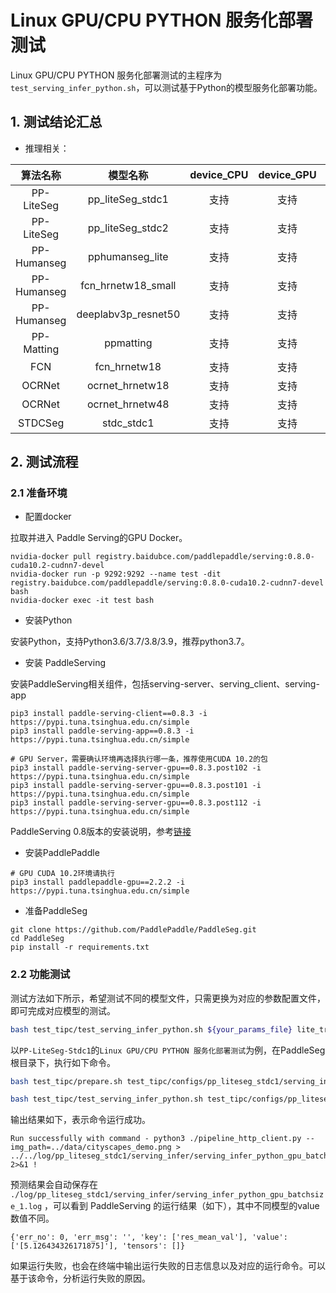 # Linux GPU/CPU PYTHON 服务化部署测试

Linux GPU/CPU  PYTHON 服务化部署测试的主程序为`test_serving_infer_python.sh`，可以测试基于Python的模型服务化部署功能。


## 1. 测试结论汇总

- 推理相关：

| 算法名称 | 模型名称 | device_CPU | device_GPU | batchsize |
|  :----:   |  :----: |   :----:   |  :----:  |   :----:   |
|  PP-LiteSeg   |  pp_liteSeg_stdc1 |  支持 | 支持 | 1 |
|  PP-LiteSeg   |  pp_liteSeg_stdc2 |  支持 | 支持 | 1 |
|  PP-Humanseg  |  pphumanseg_lite     |  支持 | 支持 | 1 |
|  PP-Humanseg  |  fcn_hrnetw18_small   |  支持 | 支持 | 1 |
|  PP-Humanseg  |  deeplabv3p_resnet50   |  支持 | 支持 | 1 |
|  PP-Matting   |  ppmatting |  支持 | 支持 | 1 |
|  FCN          |  fcn_hrnetw18     |  支持 | 支持 | 1 |
|  OCRNet       |  ocrnet_hrnetw18  |  支持 | 支持 | 1 |
|  OCRNet       |  ocrnet_hrnetw48  |  支持 | 支持 | 1 |
|  STDCSeg      |  stdc_stdc1       |  支持 | 支持 | 1 |



## 2. 测试流程

### 2.1 准备环境

* 配置docker

拉取并进入 Paddle Serving的GPU Docker。

```
nvidia-docker pull registry.baidubce.com/paddlepaddle/serving:0.8.0-cuda10.2-cudnn7-devel
nvidia-docker run -p 9292:9292 --name test -dit registry.baidubce.com/paddlepaddle/serving:0.8.0-cuda10.2-cudnn7-devel bash
nvidia-docker exec -it test bash
```

* 安装Python

安装Python，支持Python3.6/3.7/3.8/3.9，推荐python3.7。

* 安装 PaddleServing

安装PaddleServing相关组件，包括serving-server、serving_client、serving-app

```
pip3 install paddle-serving-client==0.8.3 -i https://pypi.tuna.tsinghua.edu.cn/simple
pip3 install paddle-serving-app==0.8.3 -i https://pypi.tuna.tsinghua.edu.cn/simple

# GPU Server，需要确认环境再选择执行哪一条，推荐使用CUDA 10.2的包
pip3 install paddle-serving-server-gpu==0.8.3.post102 -i https://pypi.tuna.tsinghua.edu.cn/simple
pip3 install paddle-serving-server-gpu==0.8.3.post101 -i https://pypi.tuna.tsinghua.edu.cn/simple
pip3 install paddle-serving-server-gpu==0.8.3.post112 -i https://pypi.tuna.tsinghua.edu.cn/simple
```

PaddleServing 0.8版本的安装说明，参考[链接](https://github.com/PaddlePaddle/Serving/blob/v0.8.3/doc/Install_CN.md)


* 安装PaddlePaddle

```
# GPU CUDA 10.2环境请执行
pip3 install paddlepaddle-gpu==2.2.2 -i https://pypi.tuna.tsinghua.edu.cn/simple
```

* 准备PaddleSeg

```
git clone https://github.com/PaddlePaddle/PaddleSeg.git
cd PaddleSeg
pip install -r requirements.txt
```

 ### 2.2 功能测试

 测试方法如下所示，希望测试不同的模型文件，只需更换为对应的参数配置文件，即可完成对应模型的测试。

```bash
bash test_tipc/test_serving_infer_python.sh ${your_params_file} lite_train_lite_infer
```

以`PP-LiteSeg-Stdc1`的`Linux GPU/CPU PYTHON 服务化部署测试`为例，在PaddleSeg根目录下，执行如下命令。

```bash
bash test_tipc/prepare.sh test_tipc/configs/pp_liteseg_stdc1/serving_infer_python.txt serving_infer
```

```bash
bash test_tipc/test_serving_infer_python.sh test_tipc/configs/pp_liteseg_stdc1/serving_infer_python.txt serving_infer
```

输出结果如下，表示命令运行成功。

```
Run successfully with command - python3 ./pipeline_http_client.py --img_path=../data/cityscapes_demo.png > ../../log/pp_liteseg_stdc1/serving_infer/serving_infer_python_gpu_batchsize_1.log 2>&1 !
```

预测结果会自动保存在 `./log/pp_liteseg_stdc1/serving_infer/serving_infer_python_gpu_batchsize_1.log` ，可以看到 PaddleServing 的运行结果（如下），其中不同模型的value数值不同。

```
{'err_no': 0, 'err_msg': '', 'key': ['res_mean_val'], 'value': ['[5.126434326171875]'], 'tensors': []}
```

如果运行失败，也会在终端中输出运行失败的日志信息以及对应的运行命令。可以基于该命令，分析运行失败的原因。
